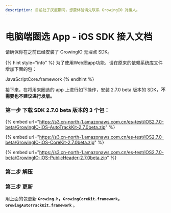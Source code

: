 ```yaml
---
description: 目前处于灰度期间，想要体验请先联系 GrowingIO 对接人。
---
```


# 电脑端圈选 App - iOS SDK 接入文档

请确保你在之前已经安装了 GrowingIO 无埋点 SDK。

{% hint style="info" %}
为了使用Web圈app功能，请在原来的依赖系统库文件增加下面的包：

JavaScriptCore.framework
{% endhint %}

接下来，在将用来圈选的 app 上进行如下操作，安装 2.7.0 beta 版本的 SDK，**不需要也不建议进行发版。**

### **第一步 下载 SDK 2.7.0 beta 版本的 3 个包：**

{% embed url="https://s3.cn-north-1.amazonaws.com.cn/es-test/iOS2.7.0-beta/GrowingIO-iOS-AutoTrackKit-2.7.0beta.zip" %}

{% embed url="https://s3.cn-north-1.amazonaws.com.cn/es-test/iOS2.7.0-beta/GrowingIO-iOS-CoreKit-2.7.0beta.zip" %}

{% embed url="https://s3.cn-north-1.amazonaws.com.cn/es-test/iOS2.7.0-beta/GrowingIO-iOS-PublicHeader-2.7.0beta.zip" %}

### **第二步 解压**

### **第三步 更新**

用上面的包更新 **`Growing.h`，`GrowingCoreKit.framework`，`GrowingAutoTrackKit.framework`** 。



